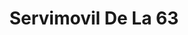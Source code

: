 ---
title: "Servimovil De La 63"
url: /bogota-d-c/servimovil-de-la-63/
shop: reparación de automóviles
---